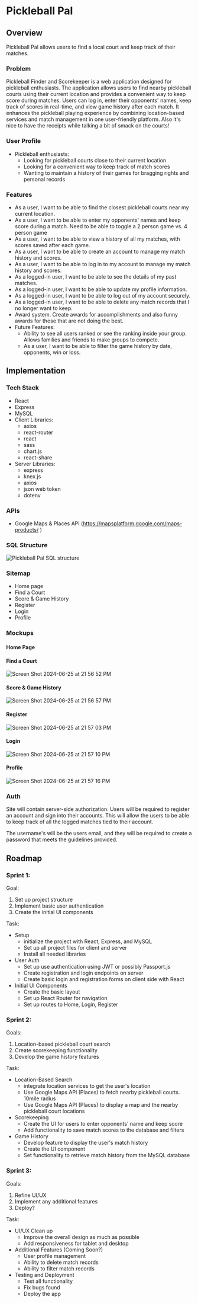 # Pickleball Pal

## Overview

Pickleball Pal allows users to find a local court and keep track of their
matches.

### Problem

Pickleball Finder and Scorekeeper is a web application designed for pickleball
enthusiasts. The application allows users to find nearby pickleball courts using
their current location and provides a convenient way to keep score during
matches. Users can log in, enter their opponents' names, keep track of scores in
real-time, and view game history after each match. It enhances the pickleball
playing experience by combining location-based services and match management in
one user-friendly platform. Also it's nice to have the receipts while talking a
bit of smack on the courts!

### User Profile

- Pickleball enthusiasts:
  - Looking for pickleball courts close to their current location
  - Looking for a convenient way to keep track of match scores
  - Wanting to maintain a history of their games for bragging rights and
    personal records

### Features

- As a user, I want to be able to find the closest pickleball courts near my
  current location.
- As a user, I want to be able to enter my opponents' names and keep score
  during a match. Need to be able to toggle a 2 person game vs. 4 person game
- As a user, I want to be able to view a history of all my matches, with scores
  saved after each game.
- As a user, I want to be able to create an account to manage my match history
  and scores.
- As a user, I want to be able to log in to my account to manage my match
  history and scores.
- As a logged-in user, I want to be able to see the details of my past matches.
- As a logged-in user, I want to be able to update my profile information.
- As a logged-in user, I want to be able to log out of my account securely.
- As a logged-in user, I want to be able to delete any match records that I no
  longer want to keep.
- Award system. Create awards for accomplishments and also funny awards for
  those that are not doing the best.
- Future Features:
  - Ability to see all users ranked or see the ranking inside your group. Allows
  families and friends to make groups to compete.
  - As a user, I want to be able to filter the game history by date, opponents,
  win or loss.

## Implementation

### Tech Stack

- React
- Express
- MySQL
- Client Libraries:
  - axios
  - react-router
  - react
  - sass
  - chart.js
  - react-share
- Server Libraries:
  - express
  - knex.js
  - axios
  - json web token
  - dotenv

### APIs

- Google Maps & Places API (https://mapsplatform.google.com/maps-products/ )

### SQL Structure

![Pickleball Pal SQL structure](https://github.com/Atay365/pickleball-pal/assets/86385162/fdf5e1c2-3bf4-4c81-bdca-c943615f0107)

### Sitemap

- Home page
- Find a Court
- Score & Game History
- Register
- Login
- Profile

### Mockups

#### Home Page

#### Find a Court

![Screen Shot 2024-06-25 at 21 56 52 PM](https://github.com/Atay365/pickleball-pal/assets/86385162/d56715ac-9bdd-4680-9cf8-c1667f52205d)

#### Score & Game History

![Screen Shot 2024-06-25 at 21 56 57 PM](https://github.com/Atay365/pickleball-pal/assets/86385162/717a4f6f-b708-48e1-92ec-1faa5f8a9a83)

#### Register

![Screen Shot 2024-06-25 at 21 57 03 PM](https://github.com/Atay365/pickleball-pal/assets/86385162/8198f220-0c28-4bec-8652-c3c9e3629642)

#### Login

![Screen Shot 2024-06-25 at 21 57 10 PM](https://github.com/Atay365/pickleball-pal/assets/86385162/3a7b43b3-194b-453f-a1e6-15bffabb980e)

#### Profile

![Screen Shot 2024-06-25 at 21 57 16 PM](https://github.com/Atay365/pickleball-pal/assets/86385162/df632744-65d3-4924-a340-e26ef4226cfd)

### Auth

Site will contain server-side authorization. Users will be required to register
an account and sign into their accounts. This will allow the users to be able to
keep track of all the logged matches tied to their account.

The username's will be the users email, and they will be required to create a
password that meets the guidelines provided.

## Roadmap

### Sprint 1:

Goal:

1. Set up project structure
2. Implement basic user authentication
3. Create the initial UI components

Task:

- Setup
  - initialize the project with React, Express, and MySQL
  - Set up all project files for client and server
  - Install all needed libraries
- User Auth
  - Set up use authentication using JWT or possibly Passport.js
  - Create registration and login endpoints on server
  - Create basic login and registration forms on client side with React
- Initial UI Components
  - Create the basic layout
  - Set up React Router for navigation
  - Set up routes to Home, Login, Register

### Sprint 2:

Goals:

1. Location-based pickleball court search
2. Create scorekeeping functionality
3. Develop the game history features

Task:

- Location-Based Search
  - integrate location services to get the user's location
  - Use Google Maps API (Places) to fetch nearby pickleball courts. 10mile
    radius
  - Use Google Maps API (Places) to display a map and the nearby pickleball
    court locations
- Scorekeeping
  - Create the UI for users to enter opponents' name and keep score
  - Add functionality to save match scores to the database and filters
- Game History
  - Develop feature to display the user's match history
  - Create the UI component
  - Set functionality to retrieve match history from the MySQL database

### Sprint 3:

Goals:

1. Refine UI/UX
2. Implement any additional features
3. Deploy?

Task:

- UI/UX Clean up
  - Improve the overall design as much as possible
  - Add responsiveness for tablet and desktop
- Additional Features (Coming Soon?)
  - User profile management
  - Ability to delete match records
  - Ability to filter match records
- Testing and Deployment
  - Test all functionality
  - Fix bugs found
  - Deploy the app
